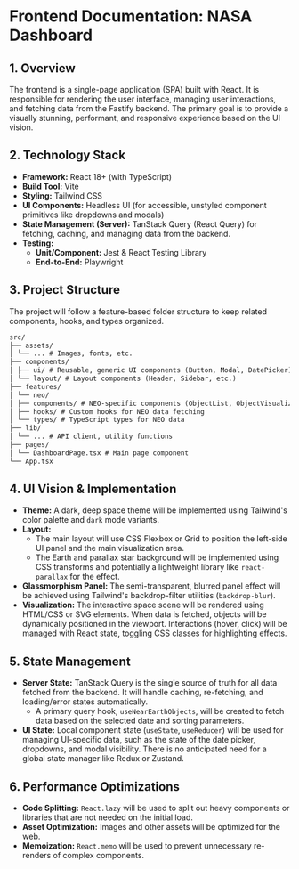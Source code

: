 # Frontend Documentation: NASA Dashboard

## 1. Overview

The frontend is a single-page application (SPA) built with React. It is responsible for rendering the user interface, managing user interactions, and fetching data from the Fastify backend. The primary goal is to provide a visually stunning, performant, and responsive experience based on the UI vision.

## 2. Technology Stack

- **Framework:** React 18+ (with TypeScript)
- **Build Tool:** Vite
- **Styling:** Tailwind CSS
- **UI Components:** Headless UI (for accessible, unstyled component primitives like dropdowns and modals)
- **State Management (Server):** TanStack Query (React Query) for fetching, caching, and managing data from the backend.
- **Testing:**
  - **Unit/Component:** Jest & React Testing Library
  - **End-to-End:** Playwright

## 3. Project Structure

The project will follow a feature-based folder structure to keep related components, hooks, and types organized.

```md
src/
├── assets/
│ └── ... # Images, fonts, etc.
├── components/
│ ├── ui/ # Reusable, generic UI components (Button, Modal, DatePicker)
│ └── layout/ # Layout components (Header, Sidebar, etc.)
├── features/
│ └── neo/
│ ├── components/ # NEO-specific components (ObjectList, ObjectVisualization)
│ ├── hooks/ # Custom hooks for NEO data fetching
│ └── types/ # TypeScript types for NEO data
├── lib/
│ └── ... # API client, utility functions
├── pages/
│ └── DashboardPage.tsx # Main page component
└── App.tsx
```

## 4. UI Vision & Implementation

- **Theme:** A dark, deep space theme will be implemented using Tailwind's color palette and `dark` mode variants.
- **Layout:**
  - The main layout will use CSS Flexbox or Grid to position the left-side UI panel and the main visualization area.
  - The Earth and parallax star background will be implemented using CSS transforms and potentially a lightweight library like `react-parallax` for the effect.
- **Glassmorphism Panel:** The semi-transparent, blurred panel effect will be achieved using Tailwind's backdrop-filter utilities (`backdrop-blur`).
- **Visualization:** The interactive space scene will be rendered using HTML/CSS or SVG elements. When data is fetched, objects will be dynamically positioned in the viewport. Interactions (hover, click) will be managed with React state, toggling CSS classes for highlighting effects.

## 5. State Management

- **Server State:** TanStack Query is the single source of truth for all data fetched from the backend. It will handle caching, re-fetching, and loading/error states automatically.
  - A primary query hook, `useNearEarthObjects`, will be created to fetch data based on the selected date and sorting parameters.
- **UI State:** Local component state (`useState`, `useReducer`) will be used for managing UI-specific data, such as the state of the date picker, dropdowns, and modal visibility. There is no anticipated need for a global state manager like Redux or Zustand.

## 6. Performance Optimizations

- **Code Splitting:** `React.lazy` will be used to split out heavy components or libraries that are not needed on the initial load.
- **Asset Optimization:** Images and other assets will be optimized for the web.
- **Memoization:** `React.memo` will be used to prevent unnecessary re-renders of complex components.
